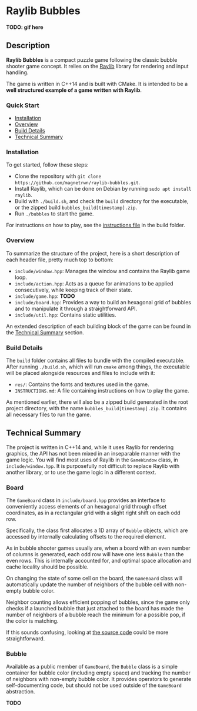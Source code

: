 # Raylib Bubbles

**TODO: gif here**

## Description

**Raylib Bubbles** is a compact puzzle game following the classic bubble shooter game concept. It relies on the [Raylib](https://www.raylib.com/) library for rendering and input handling.

The game is written in C++14 and is built with CMake. It is intended to be a **well structured example of a game written with Raylib**.

### Quick Start

+ [Installation](#installation)
+ [Overview](#overview)
+ [Build Details](#build-details)
+ [Technical Summary](#technical-summary)

### Installation

To get started, follow these steps:

+ Clone the repository with `git clone https://github.com/magnetrwn/raylib-bubbles.git`.
+ Install Raylib, which can be done on Debian by running `sudo apt install raylib`.
+ Build with `./build.sh`, and check the `build` directory for the executable, or the zipped build `bubbles_build[timestamp].zip`.
+ Run `./bubbles` to start the game.

For instructions on how to play, see the [instructions file](build/INSTRUCTIONS.md) in the build folder.

### Overview

To summarize the structure of the project, here is a short description of each header file, pretty much top to bottom:

+ `include/window.hpp`: Manages the window and contains the Raylib game loop.
+ `include/action.hpp`: Acts as a queue for animations to be applied consecutively, while keeping track of their state.
+ `include/game.hpp`: **TODO**
+ `include/board.hpp`: Provides a way to build an hexagonal grid of bubbles and to manipulate it through a straightforward API.
+ `include/util.hpp`: Contains static utilities.

An extended description of each building block of the game can be found in the [Technical Summary](#technical-summary) section.

### Build Details

The `build` folder contains all files to bundle with the compiled executable. After running `./build.sh`, which will run `cmake` among things, the executable will be placed alongside resources and files to include with it:

+ `res/`: Contains the fonts and textures used in the game.
+ `INSTRUCTIONS.md`: A file containing instructions on how to play the game.

As mentioned earlier, there will also be a zipped build generated in the root project directory, with the name `bubbles_build[timestamp].zip`. It contains all necessary files to run the game.

## Technical Summary

The project is written in C++14 and, while it uses Raylib for rendering graphics, the API has not been mixed in an inseparable manner with the game logic. You will find most uses of Raylib in the `GameWindow` class, in `include/window.hpp`. It is purposefully not difficult to replace Raylib with another library, or to use the game logic in a different context.

### Board

The `GameBoard` class in `include/board.hpp` provides an interface to conveniently access elements of an hexagonal grid through offset coordinates, as in a rectangular grid with a slight right shift on each odd row.

Specifically, the class first allocates a 1D array of `Bubble` objects, which are accessed by internally calculating offsets to the required element.

As in bubble shooter games usually are, when a board with an even number of columns is generated, each odd row will have one less `Bubble` than the even rows. This is internally accounted for, and optimal space allocation and cache locality should be possible.

On changing the state of some cell on the board, the `GameBoard` class will automatically update the number of neighbors of the bubble cell with non-empty bubble color.

Neighbor counting allows efficient popping of bubbles, since the game only checks if a launched bubble that just attached to the board has made the number of neighbors of a bubble reach the minimum for a possible pop, if the color is matching.

If this sounds confusing, looking at [the source code](include/board.hpp) could be more straightforward.

### Bubble

Available as a public member of `GameBoard`, the `Bubble` class is a simple container for bubble color (including empty space) and tracking the number of neighbors with non-empty bubble color. It provides operators to generate self-documenting code, but should not be used outside of the `GameBoard` abstraction.

**TODO**
